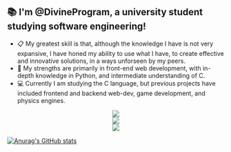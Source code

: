 ## 📚 I'm @DivineProgram, a university student studying software engineering!

- 📋 My greatest skill is that, although the knowledge I have is not very expansive, I have honed my ability to use what I have, to create effective and innovative solutions, in a ways unforseen by my peers.
- 🌱 My strengths are primarily in front-end web development, with in-depth knowledge in Python, and intermediate understanding of C.
- 💻 Currently I am studying the C language, but previous projects have included frontend and backend web-dev, game development, and physics engines.

<p align="center">
  <a href="https://skillicons.dev">
    <img src="https://skillicons.dev/icons?i=py,flask,django,sqlite&theme=dark"/><br/>
    <img src="https://skillicons.dev/icons?i=css,html,js&theme=dark"/><br/>
    <img src="https://skillicons.dev/icons?i=c,haskell"/>
  </a>
</p>

[![Anurag's GitHub stats](https://github-readme-stats.vercel.app/api?username=DivineProgram&theme=tokyonight)](https://github.com/DivineProgram/github-readme-stats)
